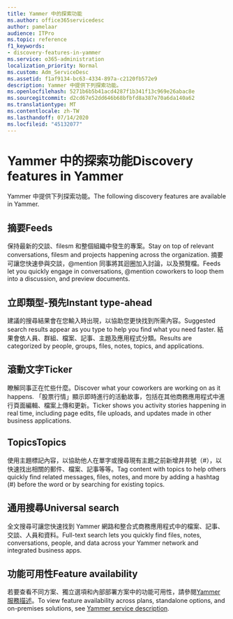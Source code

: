 ```yaml
---
title: Yammer 中的探索功能
ms.author: office365servicedesc
author: pamelaar
audience: ITPro
ms.topic: reference
f1_keywords:
- discovery-features-in-yammer
ms.service: o365-administration
localization_priority: Normal
ms.custom: Adm_ServiceDesc
ms.assetid: f1af9134-bc63-4334-897a-c2120fb572e9
description: Yammer 中提供下列探索功能。
ms.openlocfilehash: 5271b6b5b41acd4287f1b341f13c969e26abac8e
ms.sourcegitcommit: d2cd67e52dd646b68bfbfd8a387e70a6da140a62
ms.translationtype: MT
ms.contentlocale: zh-TW
ms.lasthandoff: 07/14/2020
ms.locfileid: "45132077"
---
```

# <a name="discovery-features-in-yammer"></a><span data-ttu-id="069e1-103">Yammer 中的探索功能</span><span class="sxs-lookup"><span data-stu-id="069e1-103">Discovery features in Yammer</span></span>

<span data-ttu-id="069e1-104">Yammer 中提供下列探索功能。</span><span class="sxs-lookup"><span data-stu-id="069e1-104">The following discovery features are available in Yammer.</span></span>
  
## <a name="feeds"></a><span data-ttu-id="069e1-105">摘要</span><span class="sxs-lookup"><span data-stu-id="069e1-105">Feeds</span></span>

<span data-ttu-id="069e1-106">保持最新的交談、filesm 和整個組織中發生的專案。</span><span class="sxs-lookup"><span data-stu-id="069e1-106">Stay on top of relevant conversations, filesm and projects happening across the organization.</span></span> <span data-ttu-id="069e1-107">摘要可讓您快速參與交談，@mention 同事將其迴圈加入討論，以及預覽檔。</span><span class="sxs-lookup"><span data-stu-id="069e1-107">Feeds let you quickly engage in conversations, @mention coworkers to loop them into a discussion, and preview documents.</span></span>

## <a name="instant-type-ahead"></a><span data-ttu-id="069e1-108">立即類型-預先</span><span class="sxs-lookup"><span data-stu-id="069e1-108">Instant type-ahead</span></span>

<span data-ttu-id="069e1-109">建議的搜尋結果會在您輸入時出現，以協助您更快找到所需內容。</span><span class="sxs-lookup"><span data-stu-id="069e1-109">Suggested search results appear as you type to help you find what you need faster.</span></span> <span data-ttu-id="069e1-110">結果會依人員、群組、檔案、記事、主題及應用程式分類。</span><span class="sxs-lookup"><span data-stu-id="069e1-110">Results are categorized by people, groups, files, notes, topics, and applications.</span></span>
    
## <a name="ticker"></a><span data-ttu-id="069e1-111">滾動文字</span><span class="sxs-lookup"><span data-stu-id="069e1-111">Ticker</span></span>

<span data-ttu-id="069e1-112">瞭解同事正在忙些什麼。</span><span class="sxs-lookup"><span data-stu-id="069e1-112">Discover what your coworkers are working on as it happens.</span></span> <span data-ttu-id="069e1-113">「股票行情」顯示即時進行的活動故事，包括在其他商務應用程式中進行頁面編輯、檔案上傳和更新。</span><span class="sxs-lookup"><span data-stu-id="069e1-113">Ticker shows you activity stories happening in real time, including page edits, file uploads, and updates made in other business applications.</span></span>
  
## <a name="topics"></a><span data-ttu-id="069e1-114">Topics</span><span class="sxs-lookup"><span data-stu-id="069e1-114">Topics</span></span>

<span data-ttu-id="069e1-115">使用主題標記內容，以協助他人在單字或搜尋現有主題之前新增井井號（#），以快速找出相關的郵件、檔案、記事等等。</span><span class="sxs-lookup"><span data-stu-id="069e1-115">Tag content with topics to help others quickly find related messages, files, notes, and more by adding a hashtag (#) before the word or by searching for existing topics.</span></span>
  
## <a name="universal-search"></a><span data-ttu-id="069e1-116">通用搜尋</span><span class="sxs-lookup"><span data-stu-id="069e1-116">Universal search</span></span>

<span data-ttu-id="069e1-117">全文搜尋可讓您快速找到 Yammer 網路和整合式商務應用程式中的檔案、記事、交談、人員和資料。</span><span class="sxs-lookup"><span data-stu-id="069e1-117">Full-text search lets you quickly find files, notes, conversations, people, and data across your Yammer network and integrated business apps.</span></span>
  
## <a name="feature-availability"></a><span data-ttu-id="069e1-118">功能可用性</span><span class="sxs-lookup"><span data-stu-id="069e1-118">Feature availability</span></span>

<span data-ttu-id="069e1-119">若要查看不同方案、獨立選項和內部部署方案中的功能可用性，請參閱[Yammer 服務描述](yammer-service-description.md)。</span><span class="sxs-lookup"><span data-stu-id="069e1-119">To view feature availability across plans, standalone options, and on-premises solutions, see [Yammer service description](yammer-service-description.md).</span></span>
  
  
